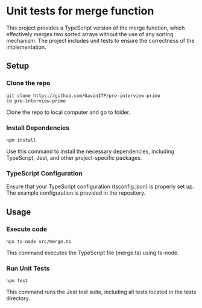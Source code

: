 # Unit tests for merge function

This project provides a TypeScript version of the merge function, 
which effectively merges two sorted arrays without the use of any sorting mechanism. 
The project includes unit tests to ensure the correctness of the implementation.

## Setup

### Clone the repo

```
git clone https://github.com/GavinITP/pre-interview-primo
cd pre-interview-primo
```
Clone the repo to local computer and go to folder.

### Install Dependencies

```
npm install
```

Use this command to install the necessary dependencies, including TypeScript, Jest, and other project-specific packages.

### TypeScript Configuration

Ensure that your TypeScript configuration (tsconfig.json) is properly set up. 
The example configuration is provided in the repository.

## Usage

### Execute code

```
npx ts-node src/merge.ts
```
This command executes the TypeScript file (merge.ts) using ts-node.

### Run Unit Tests
```
npm test
```
This command runs the Jest test suite, including all tests located in the tests directory.

